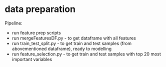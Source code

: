 # data preparation

Pipeline:
- run feature prep scripts
- run mergeFeaturesDF.py - to get dataframe with all features
- run train_test_split.py - to get train and test samples (from abovementioned dataframe), ready to modelling
- run feature_selection.py - to get train and test samples with top 20 most important variables
